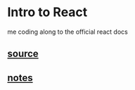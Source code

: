 # Intro to React

me coding along to the official react docs

## [source](https://reactjs.org/tutorial/tutorial.html)
## [notes](https://www.craft.do/s/a31WaR39oVlrJe)